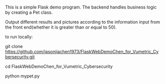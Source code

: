 This is a simple Flask demo program.
The backend handles business logic by creating a Pet class.

Output different results and pictures according to the information input from the front end(whether it is greater than or equal to 50).

to run locally:

git clone https://github.com/jasonjiachen1973/FlaskWebDemoChen_for_Vumetric_Cybersecurity.git

cd FlaskWebDemoChen_for_Vumetric_Cybersecurity

python mypet.py
